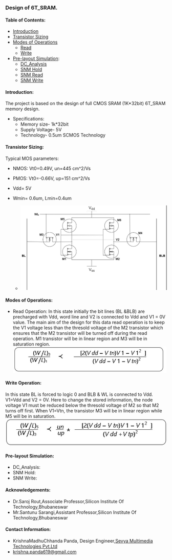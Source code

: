 
### Design of 6T_SRAM.

#### Table of Contents:
 - [Introduction](#Introduction)
 - [Transistor Sizing](#Transistor_Sizing)
 - [Modes of Operations](#Modes)
    - [Read](#Read)
     - [Write](#Write)
  - [Pre-layout Simulation](#Prel-layout_Simulation):
     - [DC_Analysis](#DC_Analysis) 
    - [SNM Hold](#SNM_HOLD)
    - [SNM Read](#SNM_READ)
    - [SNM Write](#SNM_WRITE)

#### Introduction:
The project is based on the design of full CMOS SRAM (1K*32bit) 6T_SRAM memory design.
  
 - Specifications:
     - Memory size- 1k*32bit
    - Supply Voltage- 5V
    - Technology- 0.5um SCMOS Technology
  
#### Transistor Sizing:
Typical MOS parameters:
   
 - NMOS: Vt0=0.49V, un=445 cm^2/Vs
 - PMOS: Vt0=-0.66V, up=151 cm^2/Vs
 - Vdd= 5V
 - Wmin= 0.6um, Lmin=0.4um
   
      - ![Schematic of 6T SRAM cell](https://github.com/KrishnaMadhuchhanda/6T_-SRAM/blob/main/sram/sram.jpg)

#### Modes of Operations:
  - Read Operation:
      In this state initially the bit lines (BL &BLB) are precharged with Vdd,  word line and V2 is connected to Vdd and V1 = 0V value. The main aim of the design for this data read operation is to keep the V1 voltage less than the thresold voltage of the M2 transistor which ensures that the M2 transistor will be turned off during the read operation. M1 transistor will be in linear region and M3 will be in saturation region.                                                     
   ![  By solving the Id equation of the respective transistor M1 and M3 we can get the equation as:](https://github.com/KrishnaMadhuchhanda/6T_-SRAM/blob/main/sram/Eq-1.jpeg)

#### Write Operation:
In this state BL is forced to logic 0 and BLB & WL is connected to Vdd.  V1=Vdd and V2 = 0V.  Here to change the stored information, the node voltage V1 must be reduced below the thresold voltage of M2 so that M2 turns off first.
When V1=Vtn, the transistor M3 will be in linear region while M5 will be in saturation.
![By solving the Id equation of M5 & M3 we can get the equation as:](https://github.com/KrishnaMadhuchhanda/6T_-SRAM/blob/main/Diagrams/Eq-2.jpeg)

#### Pre-layout Simulation: 
 - DC_Analysis:
 - SNM Hold:
 - SNM Write:
   
#### Acknowledgements:
-   Dr.Saroj Rout,Associate Professor,Silicon Institute Of Technology,Bhubaneswar
-   Mr.Santunu Sarangi,Assistant Professor,Silicon Institute Of Technology,Bhubaneswar
#### Contact Information:
- KrishnaMadhuChhanda Panda, Design Engineer,[Sevya Multimedia Technologies Pvt.Ltd](http://sevyamultimedia.com)
- [krishna.panda619@gmail.com](mailto:krishna.panda619@gmail.com) 